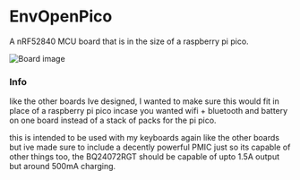 # EnvOpenPico
A nRF52840 MCU board that is in the size of a raspberry pi pico.

![Board image](EnvPico-nRF52840.jpg)

### Info
like the other boards Ive designed, I wanted to make sure this would fit in place of a raspberry pi pico incase you wanted wifi + bluetooth and battery on one board instead of a stack of packs for the pi pico.

this is intended to be used with my keyboards again like the other boards but ive made sure to include a decently powerful PMIC just so its capable of other things too, the BQ24072RGT should be capable of upto 1.5A output but around 500mA charging.